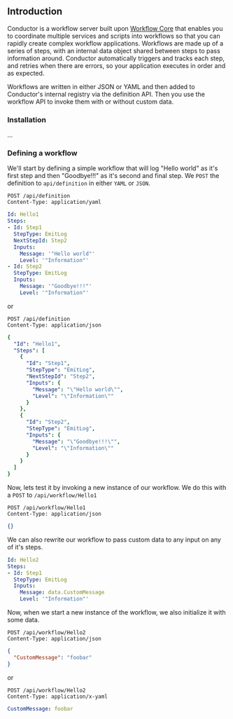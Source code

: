 ## Introduction

Conductor is a workflow server built upon [Workflow Core](https://github.com/danielgerlag/workflow-core) that enables you to coordinate multiple services and scripts into workflows so that you can rapidly create complex workflow applications. Workflows are made up of a series of steps, with an internal data object shared between steps to pass information around. Conductor automatically triggers and tracks each step, and retries when there are errors, so your application executes in order and as expected.

Workflows are written in either JSON or YAML and then added to Conductor's internal registry via the definition API.  Then you use the workflow API to invoke them with or without custom data.

### Installation

...

### Defining a workflow

We'll start by defining a simple workflow that will log "Hello world" as it's first step and then "Goodbye!!!" as it's second and final step.  We `POST` the definition to `api/definition` in either `YAML` or `JSON`.

```http
POST /api/definition
Content-Type: application/yaml
```
```yml
Id: Hello1
Steps:
- Id: Step1
  StepType: EmitLog
  NextStepId: Step2
  Inputs:
    Message: '"Hello world"'
    Level: '"Information"'
- Id: Step2
  StepType: EmitLog
  Inputs:
    Message: '"Goodbye!!!"'
    Level: '"Information"'
```
or
```http
POST /api/definition
Content-Type: application/json
```
```yml
{
  "Id": "Hello1",
  "Steps": [
    {
      "Id": "Step1",
      "StepType": "EmitLog",
      "NextStepId": "Step2",
      "Inputs": {
        "Message": "\"Hello world\"",
        "Level": "\"Information\""
      }
    },
    {
      "Id": "Step2",
      "StepType": "EmitLog",
      "Inputs": {
        "Message": "\"Goodbye!!!\"",
        "Level": "\"Information\""
      }
    }
  ]
}
```

Now, lets test it by invoking a new instance of our workflow.
We do this with a `POST` to `/api/workflow/Hello1`
```
POST /api/workflow/Hello1
Content-Type: application/json
```
```json
{}
```

We can also rewrite our workflow to pass custom data to any input on any of it's steps.

```yml
Id: Hello2
Steps:
- Id: Step1
  StepType: EmitLog
  Inputs:
    Message: data.CustomMessage
    Level: '"Information"'
```

Now, when we start a new instance of the workflow, we also initialize it with some data.

```
POST /api/workflow/Hello2
Content-Type: application/json
```
```json
{
  "CustomMessage": "foobar"
}
```
or
```
POST /api/workflow/Hello2
Content-Type: application/x-yaml
```
```yaml
CustomMessage: foobar
```